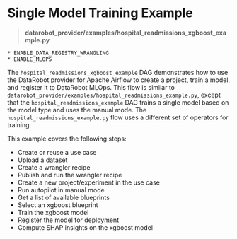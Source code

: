 # Single Model Training Example

> **datarobot_provider/examples/hospital_readmissions_xgboost_example.py**

```{admonition} Required Feature Flags
* ENABLE_DATA_REGISTRY_WRANGLING
* ENABLE_MLOPS
```

The `hospital_readmissions_xgboost_example` DAG demonstrates how to use the DataRobot provider for Apache Airflow to create a project, train a model, and register it to DataRobot MLOps.
This flow is similar to `datarobot_provider/examples/hospital_readmissions_example.py`, except that the `hospital_readmissions_example` DAG trains a single model based on the model type and uses the manual mode.
The `hospital_readmissions_example.py` flow uses a different set of operators for training.

This example covers the following steps:
* Create or reuse a use case
* Upload a dataset
* Create a wrangler recipe
* Publish and run the wrangler recipe
* Create a new project/experiment in the use case
* Run autopilot in manual mode
* Get a list of available blueprints
* Select an xgboost blueprint
* Train the xgboost model
* Register the model for deployment
* Compute SHAP insights on the xgboost model
